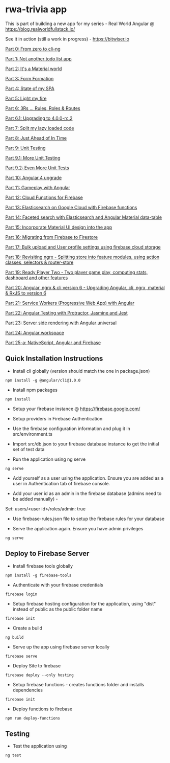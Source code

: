 # rwa-trivia app

This is part of building a new app for my series - Real World Angular @ https://blog.realworldfullstack.io/

See it in action (still a work in progress) - https://bitwiser.io

[Part 0: From zero to cli-ng](https://blog.realworldfullstack.io/real-world-angular-part-0-from-zero-to-cli-ng-a2ff646b90cc)

[Part 1: Not another todo list app](https://blog.realworldfullstack.io/real-world-angular-part-1-not-another-todo-list-c2ea5020f944)

[Part 2: It's a Material world](https://blog.realworldfullstack.io/real-world-angular-part-2-its-a-material-world-2d70238ef8ef)

[Part 3: Form Formation](https://blog.realworldfullstack.io/real-world-angular-part-3-form-formation-f78d8462da70)

[Part 4: State of my SPA](https://blog.realworldfullstack.io/real-world-angular-part-4-state-of-my-spa-10bf90c5a15)

[Part 5: Light my fire](https://blog.realworldfullstack.io/real-world-angular-part-5-light-my-fire-34b0bcb351a8)

[Part 6: 3Rs ... Rules, Roles & Routes](https://blog.realworldfullstack.io/real-world-angular-part-6-3rs-rules-roles-routes-9e7de5a3ea8e)

[Part 6.1: Upgrading to 4.0.0-rc.2](https://blog.realworldfullstack.io/real-world-angular-part-6-1-upgrading-to-4-0-0-rc-2-fcaab81603fa)

[Part 7: Split my lazy loaded code](https://blog.realworldfullstack.io/real-world-angular-part-7-lazy-coding-load-splitting-4552f5f54ef7)

[Part 8: Just Ahead of In Time](https://blog.realworldfullstack.io/real-world-angular-part-8-just-ahead-of-in-time-ae2d3cc89656)

[Part 9: Unit Testing](https://blog.realworldfullstack.io/real-world-angular-part-9-unit-testing-c62ba20b1d93)

[Part 9.1: More Unit Testing](https://blog.realworldfullstack.io/real-world-angular-part-9-1-more-unit-testing-f0545ece586d)

[Part 9.2: Even More Unit Tests](https://blog.realworldfullstack.io/real-world-angular-part-9-2-even-more-unit-tests-f903df40530a)

[Part 10: Angular 4 upgrade](https://blog.realworldfullstack.io/real-world-angular-part-x-fantastic-4-c714b04640ab)

[Part 11: Gameplay with Angular](https://blog.realworldfullstack.io/real-world-app-part-11-gameplay-with-angular-2a660fad52c2)

[Part 12: Cloud Functions for Firebase](https://blog.realworldfullstack.io/real-world-app-part-12-cloud-functions-for-firebase-8359787e26f3)

[Part 13: Elasticsearch on Google Cloud with Firebase functions](https://blog.realworldfullstack.io/real-world-app-part-13-elasticsearch-on-google-cloud-with-firebase-functions-8a24fa2b95ed)

[Part 14: Faceted search with Elasticsearch and Angular Material data-table](https://blog.realworldfullstack.io/real-world-app-part-14-faceted-search-with-elasticsearch-and-angular-material-data-table-d90ebaf2ee4b)

[Part 15: Incorporate Material UI design into the app](https://blog.realworldfullstack.io/real-world-app-part-15-ui-design-with-angular-material-1a5c597c679e)

[Part 16: Migrating from Firebase to Firestore](https://blog.realworldfullstack.io/real-world-app-part-16-from-firebase-to-firestore-f6c494e80237)

[Part 17: Bulk upload and User profile settings using firebase cloud storage](https://blog.realworldfullstack.io/real-world-app-part-17-cloud-storage-with-firebase-and-angular-d3d2c9f5f27c)

[Part 18: Revisiting ngrx - Splitting store into feature modules, using action classes, selectors & router-store](https://blog.realworldfullstack.io/real-world-app-part-18-revisiting-ngrx-e20feed6312c)

[Part 19: Ready Player Two - Two player game play, computing stats, dashboard and other features](https://blog.realworldfullstack.io/real-world-app-part-19-ready-player-two-9e17c2e7c694)

[Part 20: Angular, ngrx & cli version 6 - Upgrading Angular, cli, ngrx, material & RxJS to version 6](https://blog.realworldfullstack.io/real-world-app-part-20-angular-ngrx-cli-version-6-a3490b64f0c7)

[Part 21: Service Workers (Progressive Web App) with Angular](https://blog.realworldfullstack.io/real-world-app-part-21-service-workers-pwa-with-angular-3ba5c7168f3f)

[Part 22: Angular Testing with Protractor, Jasmine and Jest](https://blog.realworldfullstack.io/real-world-app-part-22-angular-testing-with-protractor-jasmine-and-jest-6a0e03a89038)

[Part 23: Server side rendering with Angular universal](https://blog.realworldfullstack.io/real-world-app-part-23-ssr-with-angular-universal-637ec8490c44)

[Part 24: Angular workspace](https://blog.realworldfullstack.io/real-world-app-part-24-angular-workspace-69345d32e00e)

[Part 25-a: NativeScript, Angular and Firebase](https://blog.realworldfullstack.io/real-world-app-part-25-a-nativescript-and-angular-e9ff4b102e9b)

## Quick Installation Instructions

* Install cli globally (version should match the one in package.json)

`npm install -g @angular/cli@1.0.0`

* Install npm packages

`npm install`

* Setup your firebase instance @ https://firebase.google.com/

* Setup providers in Firebase Authentication

* Use the firebase configuration information and plug it in src/environment.ts

* Import src/db.json to your firebase database instance to get the initial set of test data

* Run the application using ng serve

`ng serve`

* Add yourself as a user using the application. Ensure you are added as a user in Authentication tab of firebase console.

* Add your user id as an admin in the firebase database (admins need to be added manually) -

Set: users/\<user id\>/roles/admin: true

* Use firebase-rules.json file to setup the firebase rules for your database

* Serve the application again. Ensure you have admin privileges

`ng serve`

## Deploy to Firebase Server

* Install firebase tools globally

`npm install -g firebase-tools`

* Authenticate with your firebase credentials

`firebase login`

* Setup firebase hosting configuration for the application, using "dist" instead of public as the public folder name

`firebase init`

* Create a build

`ng build`

* Serve up the app using firebase server locally

`firebase serve`

* Deploy Site to firebase

`firebase deploy --only hosting`

* Setup firebase functions - creates functions folder and installs dependencies

`firebase init`

* Deploy functions to firebase

`npm run deploy-functions`

## Testing
* Test the application using

`ng test`
